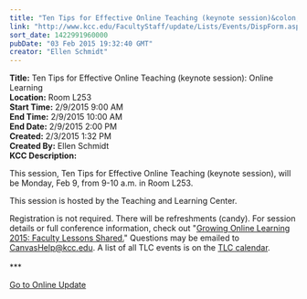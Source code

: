 ```yaml
---
title: "Ten Tips for Effective Online Teaching (keynote session)&colon; Online Learning"
link: "http://www.kcc.edu/FacultyStaff/update/Lists/Events/DispForm.aspx?ID=706"
sort_date: 1422991960000
pubDate: "03 Feb 2015 19:32:40 GMT"
creator: "Ellen Schmidt"
---
```


<div><b>Title:</b> Ten Tips for Effective Online Teaching (keynote session): Online Learning</div>
<div><b>Location:</b> Room L253</div>
<div><b>Start Time:</b> 2/9/2015 9:00 AM</div>
<div><b>End Time:</b> 2/9/2015 10:00 AM</div>
<div><b>End Date:</b> 2/9/2015 2:00 PM</div>
<div><b>Created:</b> 2/3/2015 1:32 PM</div>
<div><b>Created By:</b> Ellen Schmidt</div>
<div><b>KCC Description:</b> <div class="ExternalClassCCF8F042E6E240AC8055E80F24D2AC07"><p>This session, Ten Tips for Effective Online Teaching (keynote session), will be Monday, Feb 9, from 9-10 a.m. in Room L253.</p>
<p>This session is hosted by the Teaching and Learning Center.</p>
<p>Registration is not required. There will be refreshments (candy). For session details or full conference information, check out &quot;<a href="http://ilcco.net/ILCCO/?p=conferences">Growing Online Learning 2015: Faculty Lessons Shared.</a>&quot; Questions may be emailed to <a href="mailto:CanvasHelp@kcc.edu">CanvasHelp@kcc.edu</a>. A list of all TLC events is on the <a href="/FacultyStaff/departments/ktlc/Pages/tlc-calendar.aspx">TLC calendar</a>.<br /> <br />***</p>
<p><a href="/update">Go to Online Update</a></p>
<p> </p></div></div>
